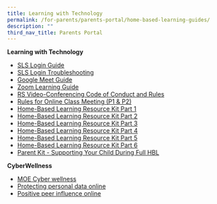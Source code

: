 ```yaml
---
title: Learning with Technology
permalink: /for-parents/parents-portal/home-based-learning-guides/
description: ""
third_nav_title: Parents Portal
---
```

**Learning with Technology**
* [SLS Login Guide](https://www.youtube.com/watch?v=5TYrh83EzIw&feature=youtu.be)
* [SLS Login Troubleshooting](https://www.learning.moe.edu.sg/sls/user-guide/vle/logintroubleshooting/index.html)
* [Google Meet Guide](https://drive.google.com/file/d/15x7EOtHP_Khr6XAmKGeeq16DNJ_bu17F/view) 
* [Zoom Learning Guide](/files/Zoom%20for%20Students.pdf) 
* [RS Video-Conferencing Code of Conduct and Rules](/files/VC%20Code%20of%20Conduct.pdf)
* [Rules for Online Class Meeting (P1 & P2)](/files/Rules%20for%20Online%20Class%20Meeting%20(P1%20and%20P2).pdf) 
* [Home-Based Learning Resource Kit Part 1](/files/Resource%20Kit%20-%20HBL.pdf)
* [Home-Based Learning Resource Kit Part 2](/files/Resource%20Kit%20-%20HBL%20(Part%202).pdf)
* [Home-Based Learning Resource Kit Part 3](/files/Resource%20Kit%20-%20HBL%20(Part%203).pdf) 
* [Home-Based Learning Resource Kit Part 4](/files/Resource%20Kit%20-%20HBL%20(Part%204).pdf) 
* [Home-Based Learning Resource Kit Part 5](/files/Resource%20Kit%20-%20School%20Holiday%20Edition.pdf)
* [Home-Based Learning Resource Kit Part 6](/files/Resource%20Kit%20-%20Parent%20Kit%20-%20Back%20to%20School%20(Updated-final).pdf)
* [Parent Kit - Supporting Your Child During Full HBL](/files/Parent%20Kit%20-%20Supporting%20Your%20Child%20During%20Full%20HBL.pdf)

<p> </p>

**CyberWellness**
* [MOE Cyber wellness](https://www.moe.gov.sg/education-in-sg/our-programmes/cyber-wellness)
* [Protecting personal data online](/files/Managing%20Personal%20Data.pdf) 
* [Positive peer influence online](/files/T1%20-%20Developing%20your%20child%20to%20be%20a%20positive%20peer%20influence%20online.pdf)
